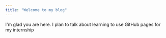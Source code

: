 ```yaml
---
title: "Welcome to my blog"
---
```


I'm glad you are here. I plan to talk about learning to use GitHub pages for my internship 
